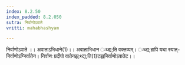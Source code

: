 ```yaml
---
index: 8.2.50
index_padded: 8.2.050
sutra: निर्वाणोऽवाते
vritti: mahabhashyam

---
```

 निर्वाणोऽवाते ।। अवाताऽभिधाने(1)।। अवाताभिधान ःथ्द्य;ति वक्तव्यम्। ःथ्द्य;हापि यथा स्यात्-निर्वाणोऽग्निर्वातेन। निर्वाणः प्रदीपो वातेनझ्र्ःथ्द्य;ति(1)टझ्र्निर्वाणोऽवातेट।। 